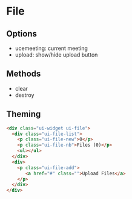 # File

## Options

* ucemeeting: current meeting
* upload: show/hide upload button

## Methods

* clear
* destroy

## Theming

```html
<div class="ui-widget ui-file">
  <div class="ui-file-list">
    <p class="ui-file-new">0</p>
    <p class="ui-file-nb">Files (0)</p>
    <ul></ul>
  </div>
  <div>
    <p class="ui-file-add">
       <a href="#" class="">Upload Files</a>
    </p>
  </div>
</div>
```
